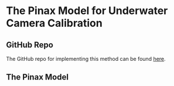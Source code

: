 # The Pinax Model for Underwater Camera Calibration

## GitHub Repo
The GitHub repo for implementing this method can be found [here](https://github.com/adriennewinter/Pinax-Camera-Model).

## The Pinax Model
